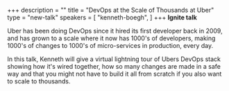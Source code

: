 +++
description = ""
title = "DevOps at the Scale of Thousands at Uber"
type = "new-talk"
speakers = [
        "kenneth-boegh",
]
+++
**Ignite talk**

Uber has been doing DevOps since it hired its first developer back in 2009, and has grown to a scale where it now has 1000's of developers, making 1000's of changes to 1000's of micro-services in production, every day.

In this talk, Kenneth will give a virtual lightning tour of Ubers DevOps stack showing how it's wired together, how so many changes are made in a safe way and that you might not have to build it all from scratch if you also want to scale to thousands.